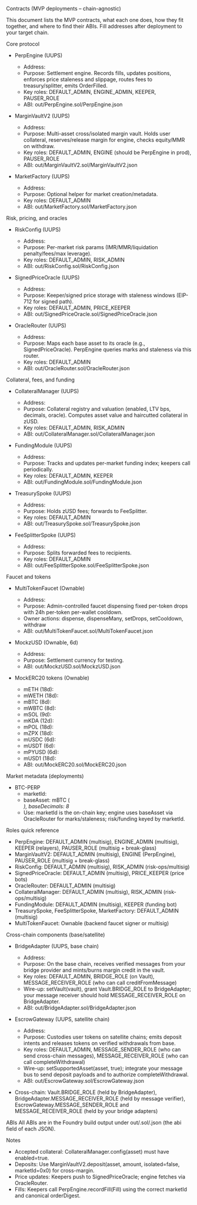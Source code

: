 Contracts (MVP deployments – chain-agnostic)

This document lists the MVP contracts, what each one does, how they fit together, and where to find their ABIs. Fill addresses after deployment to your target chain.

Core protocol
- PerpEngine (UUPS)
  - Address: <set on deploy>
  - Purpose: Settlement engine. Records fills, updates positions, enforces price staleness and slippage, routes fees to treasury/splitter, emits OrderFilled.
  - Key roles: DEFAULT_ADMIN, ENGINE_ADMIN, KEEPER, PAUSER_ROLE
  - ABI: out/PerpEngine.sol/PerpEngine.json

- MarginVaultV2 (UUPS)
  - Address: <set on deploy>
  - Purpose: Multi-asset cross/isolated margin vault. Holds user collateral, reserves/release margin for engine, checks equity/MMR on withdraw.
  - Key roles: DEFAULT_ADMIN, ENGINE (should be PerpEngine in prod), PAUSER_ROLE
  - ABI: out/MarginVaultV2.sol/MarginVaultV2.json

- MarketFactory (UUPS)
  - Address: <set on deploy>
  - Purpose: Optional helper for market creation/metadata.
  - Key roles: DEFAULT_ADMIN
  - ABI: out/MarketFactory.sol/MarketFactory.json

Risk, pricing, and oracles
- RiskConfig (UUPS)
  - Address: <set on deploy>
  - Purpose: Per-market risk params (IMR/MMR/liquidation penalty/fees/max leverage).
  - Key roles: DEFAULT_ADMIN, RISK_ADMIN
  - ABI: out/RiskConfig.sol/RiskConfig.json

- SignedPriceOracle (UUPS)
  - Address: <set on deploy>
  - Purpose: Keeper/signed price storage with staleness windows (EIP-712 for signed path).
  - Key roles: DEFAULT_ADMIN, PRICE_KEEPER
  - ABI: out/SignedPriceOracle.sol/SignedPriceOracle.json

- OracleRouter (UUPS)
  - Address: <set on deploy>
  - Purpose: Maps each base asset to its oracle (e.g., SignedPriceOracle). PerpEngine queries marks and staleness via this router.
  - Key roles: DEFAULT_ADMIN
  - ABI: out/OracleRouter.sol/OracleRouter.json

Collateral, fees, and funding
- CollateralManager (UUPS)
  - Address: <set on deploy>
  - Purpose: Collateral registry and valuation (enabled, LTV bps, decimals, oracle). Computes asset value and haircutted collateral in zUSD.
  - Key roles: DEFAULT_ADMIN, RISK_ADMIN
  - ABI: out/CollateralManager.sol/CollateralManager.json

- FundingModule (UUPS)
  - Address: <set on deploy>
  - Purpose: Tracks and updates per-market funding index; keepers call periodically.
  - Key roles: DEFAULT_ADMIN, KEEPER
  - ABI: out/FundingModule.sol/FundingModule.json

- TreasurySpoke (UUPS)
  - Address: <set on deploy>
  - Purpose: Holds zUSD fees; forwards to FeeSplitter.
  - Key roles: DEFAULT_ADMIN
  - ABI: out/TreasurySpoke.sol/TreasurySpoke.json

- FeeSplitterSpoke (UUPS)
  - Address: <set on deploy>
  - Purpose: Splits forwarded fees to recipients.
  - Key roles: DEFAULT_ADMIN
  - ABI: out/FeeSplitterSpoke.sol/FeeSplitterSpoke.json

Faucet and tokens
- MultiTokenFaucet (Ownable)
  - Address: <set on deploy>
  - Purpose: Admin-controlled faucet dispensing fixed per-token drops with 24h per-token per-wallet cooldown.
  - Owner actions: dispense, dispenseMany, setDrops, setCooldown, withdraw
  - ABI: out/MultiTokenFaucet.sol/MultiTokenFaucet.json

- MockzUSD (Ownable, 6d)
  - Address: <set on deploy>
  - Purpose: Settlement currency for testing.
  - ABI: out/MockzUSD.sol/MockzUSD.json

- MockERC20 tokens (Ownable)
  - mETH (18d): <set on deploy>
  - mWETH (18d): <set on deploy>
  - mBTC (8d): <set on deploy>
  - mWBTC (8d): <set on deploy>
  - mSOL (9d): <set on deploy>
  - mKDA (12d): <set on deploy>
  - mPOL (18d): <set on deploy>
  - mZPX (18d): <set on deploy>
  - mUSDC (6d): <set on deploy>
  - mUSDT (6d): <set on deploy>
  - mPYUSD (6d): <set on deploy>
  - mUSD1 (18d): <set on deploy>
  - ABI: out/MockERC20.sol/MockERC20.json

Market metadata (deployments)
- BTC-PERP
  - marketId: <set on deploy>
  - baseAsset: mBTC (<address>), baseDecimals: 8
  - Use: marketId is the on-chain key; engine uses baseAsset via OracleRouter for marks/staleness; risk/funding keyed by marketId.

Roles quick reference
- PerpEngine: DEFAULT_ADMIN (multisig), ENGINE_ADMIN (multisig), KEEPER (relayers), PAUSER_ROLE (multisig + break-glass)
- MarginVaultV2: DEFAULT_ADMIN (multisig), ENGINE (PerpEngine), PAUSER_ROLE (multisig + break-glass)
- RiskConfig: DEFAULT_ADMIN (multisig), RISK_ADMIN (risk-ops/multisig)
- SignedPriceOracle: DEFAULT_ADMIN (multisig), PRICE_KEEPER (price bots)
- OracleRouter: DEFAULT_ADMIN (multisig)
- CollateralManager: DEFAULT_ADMIN (multisig), RISK_ADMIN (risk-ops/multisig)
- FundingModule: DEFAULT_ADMIN (multisig), KEEPER (funding bot)
- TreasurySpoke, FeeSplitterSpoke, MarketFactory: DEFAULT_ADMIN (multisig)
- MultiTokenFaucet: Ownable (backend faucet signer or multisig)

Cross-chain components (base/satellite)
- BridgeAdapter (UUPS, base chain)
  - Address: <set on deploy>
  - Purpose: On the base chain, receives verified messages from your bridge provider and mints/burns margin credit in the vault.
  - Key roles: DEFAULT_ADMIN, BRIDGE_ROLE (on Vault), MESSAGE_RECEIVER_ROLE (who can call creditFromMessage)
  - Wire-up: setVault(vault), grant Vault.BRIDGE_ROLE to BridgeAdapter; your message receiver should hold MESSAGE_RECEIVER_ROLE on BridgeAdapter.
  - ABI: out/BridgeAdapter.sol/BridgeAdapter.json

- EscrowGateway (UUPS, satellite chain)
  - Address: <set on deploy>
  - Purpose: Custodies user tokens on satellite chains; emits deposit intents and releases tokens on verified withdrawals from base.
  - Key roles: DEFAULT_ADMIN, MESSAGE_SENDER_ROLE (who can send cross-chain messages), MESSAGE_RECEIVER_ROLE (who can call completeWithdrawal)
  - Wire-up: setSupportedAsset(asset, true); integrate your message bus to send deposit payloads and to authorize completeWithdrawal.
  - ABI: out/EscrowGateway.sol/EscrowGateway.json
- Cross-chain: Vault.BRIDGE_ROLE (held by BridgeAdapter), BridgeAdapter.MESSAGE_RECEIVER_ROLE (held by message verifier), EscrowGateway.MESSAGE_SENDER_ROLE and MESSAGE_RECEIVER_ROLE (held by your bridge adapters)

ABIs
All ABIs are in the Foundry build output under out/<Contract>.sol/<Contract>.json (the abi field of each JSON).

Notes
- Accepted collateral: CollateralManager.config(asset) must have enabled=true.
- Deposits: Use MarginVaultV2.deposit(asset, amount, isolated=false, marketId=0x0) for cross-margin.
- Price updates: Keepers push to SignedPriceOracle; engine fetches via OracleRouter.
- Fills: Keepers call PerpEngine.recordFill(Fill) using the correct marketId and canonical orderDigest.
